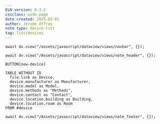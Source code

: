 ```yaml
---
ELN version: 0.3.2
cssclass: wide-page
date created: 2025-03-01
author: Jerome Offroy
note type: device-list
tag: list/devices
---
```

```dataviewjs
await dv.view("/assets/javascript/dataview/views/navbar", {});
```

```dataviewjs
await dv.view("/Assets/javascript/dataview/views/note_header", {});
```

`BUTTON[new-device]`

```dataview
TABLE WITHOUT ID
  file.link as Device, 
  device.manufacturer as Manufacturer,
  device.model as Model,
  device.methods as "Methods",
  device.contact as "Contact", 
  device.location.building as Building, 
  device.location.room as Room
FROM #device
```

```dataviewjs
await dv.view("/Assets/javascript/dataview/views/note_footer", {});
```
